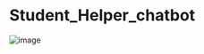 # Student_Helper_chatbot
![image](https://github.com/gurpreetsingh1111/Student_Helper_chatbot/assets/84591513/51829079-7ca8-4f67-a32a-5294c119707c)

